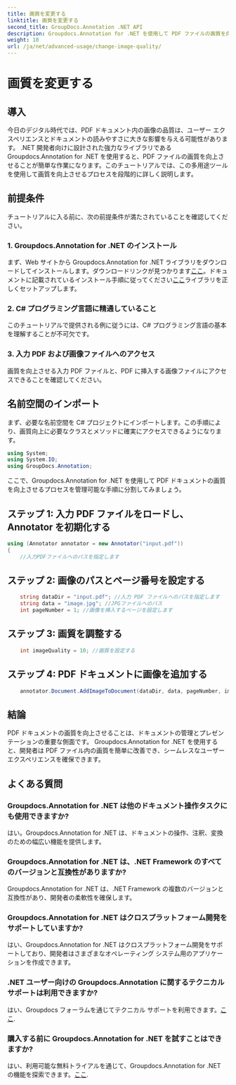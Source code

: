 ```yaml
---
title: 画質を変更する
linktitle: 画質を変更する
second_title: GroupDocs.Annotation .NET API
description: Groupdocs.Annotation for .NET を使用して PDF ファイルの画質を向上させる方法を学びます。ステップバイステップのガイドに従ってください。
weight: 10
url: /ja/net/advanced-usage/change-image-quality/
---
```


# 画質を変更する

## 導入
今日のデジタル時代では、PDF ドキュメント内の画像の品質は、ユーザー エクスペリエンスとドキュメントの読みやすさに大きな影響を与える可能性があります。 .NET 開発者向けに設計された強力なライブラリである Groupdocs.Annotation for .NET を使用すると、PDF ファイルの画質を向上させることが簡単な作業になります。このチュートリアルでは、この多用途ツールを使用して画質を向上させるプロセスを段階的に詳しく説明します。
## 前提条件
チュートリアルに入る前に、次の前提条件が満たされていることを確認してください。
### 1. Groupdocs.Annotation for .NET のインストール
まず、Web サイトから Groupdocs.Annotation for .NET ライブラリをダウンロードしてインストールします。ダウンロードリンクが見つかります[ここ](https://releases.groupdocs.com/annotation/net/)。ドキュメントに記載されているインストール手順に従ってください[ここ](https://tutorials.groupdocs.com/annotation/net/)ライブラリを正しくセットアップします。
### 2. C# プログラミング言語に精通していること
このチュートリアルで提供される例に従うには、C# プログラミング言語の基本を理解することが不可欠です。
### 3. 入力 PDF および画像ファイルへのアクセス
画質を向上させる入力 PDF ファイルと、PDF に挿入する画像ファイルにアクセスできることを確認してください。

## 名前空間のインポート
まず、必要な名前空間を C# プロジェクトにインポートします。この手順により、画質向上に必要なクラスとメソッドに確実にアクセスできるようになります。

```csharp
using System;
using System.IO;
using GroupDocs.Annotation;
```

ここで、Groupdocs.Annotation for .NET を使用して PDF ドキュメントの画質を向上させるプロセスを管理可能な手順に分割してみましょう。
## ステップ 1: 入力 PDF ファイルをロードし、Annotator を初期化する
```csharp
using (Annotator annotator = new Annotator("input.pdf"))
{
    //入力PDFファイルへのパスを指定します
```
## ステップ 2: 画像のパスとページ番号を設定する
```csharp
    string dataDir = "input.pdf"; //入力 PDF ファイルへのパスを指定します
    string data = "image.jpg"; //JPGファイルへのパス
    int pageNumber = 1; //画像を挿入するページを設定します
```
## ステップ 3: 画質を調整する
```csharp
    int imageQuality = 10; //画質を設定する
```
## ステップ 4: PDF ドキュメントに画像を追加する
```csharp
    annotator.Document.AddImageToDocument(dataDir, data, pageNumber, imageQuality);
```

## 結論
PDF ドキュメントの画質を向上させることは、ドキュメントの管理とプレゼンテーションの重要な側面です。 Groupdocs.Annotation for .NET を使用すると、開発者は PDF ファイル内の画質を簡単に改善でき、シームレスなユーザー エクスペリエンスを確保できます。
## よくある質問
### Groupdocs.Annotation for .NET は他のドキュメント操作タスクにも使用できますか?
はい。Groupdocs.Annotation for .NET は、ドキュメントの操作、注釈、変換のための幅広い機能を提供します。
### Groupdocs.Annotation for .NET は、.NET Framework のすべてのバージョンと互換性がありますか?
Groupdocs.Annotation for .NET は、.NET Framework の複数のバージョンと互換性があり、開発者の柔軟性を確保します。
### Groupdocs.Annotation for .NET はクロスプラットフォーム開発をサポートしていますか?
はい、Groupdocs.Annotation for .NET はクロスプラットフォーム開発をサポートしており、開発者はさまざまなオペレーティング システム用のアプリケーションを作成できます。
### .NET ユーザー向けの Groupdocs.Annotation に関するテクニカル サポートは利用できますか?
はい、Groupdocs フォーラムを通じてテクニカル サポートを利用できます。[ここ](https://forum.groupdocs.com/c/annotation/10).
### 購入する前に Groupdocs.Annotation for .NET を試すことはできますか?
はい、利用可能な無料トライアルを通じて、Groupdocs.Annotation for .NET の機能を探索できます。[ここ](https://releases.groupdocs.com/).